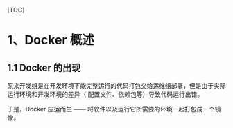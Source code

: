 [TOC]

# 1、Docker 概述

## 1.1 Docker 的出现

原来开发组是在开发环境下能完整运行的代码打包交给运维组部署，但是由于实际运行环境和开发环境的差异（ 配置文件、依赖包等）导致代码运行出错。

于是，Docker 应运而生 —— 将软件以及运行它所需要的环境一起打包成一个镜像。